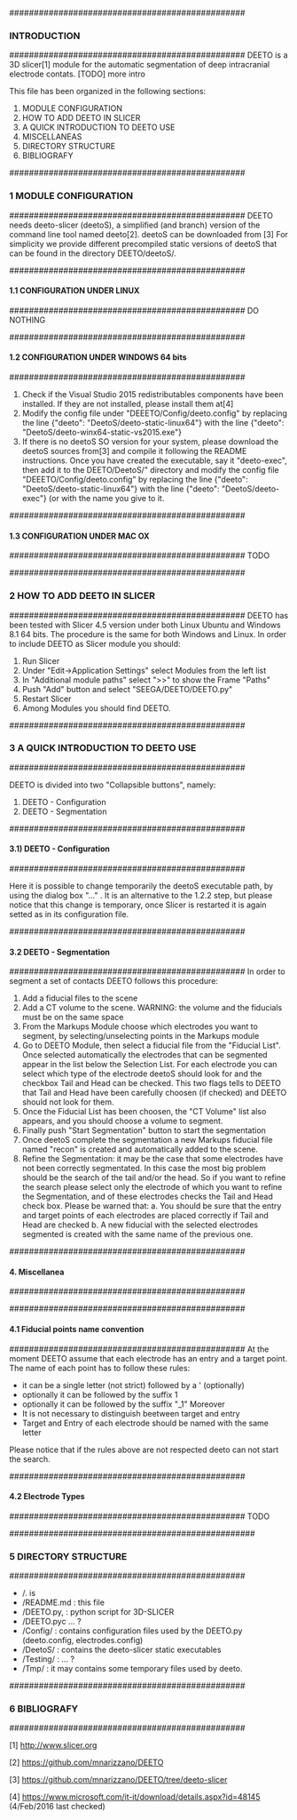 ################################################
### INTRODUCTION
################################################
DEETO is a 3D slicer[1] module for the automatic segmentation of deep
intracranial electrode contats. [TODO] more intro

This file has been organized in the following sections:

1. MODULE CONFIGURATION
2. HOW TO ADD DEETO IN SLICER
3. A QUICK INTRODUCTION TO DEETO USE
4. MISCELLANEAS
5. DIRECTORY STRUCTURE
6. BIBLIOGRAFY

################################################
### 1 MODULE CONFIGURATION 
################################################
DEETO needs deeto-slicer (deetoS), a simplified (and branch) version
of the command line tool named deeto[2]. deetoS can be downloaded from
[3] For simplicity we provide different precompiled static versions of
deetoS that can be found in the directory DEETO/deetoS/.

################################################
#### 1.1 CONFIGURATION UNDER LINUX
################################################
DO NOTHING

################################################
#### 1.2 CONFIGURATION UNDER WINDOWS 64 bits
################################################
1. Check if the Visual Studio 2015 redistributables components have
   been installed. If they are not installed, please install them at[4] 
2. Modify the config file under "DEEETO/Config/deeto.config" by
   replacing the line
      {"deeto": "DeetoS/deeto-static-linux64"} 
   with the line
      {"deeto": "DeetoS/deeto-winx64-static-vs2015.exe"}
3. If there is no deetoS SO version for your system, please download
   the deetoS sources from[3] and compile it following the README
   instructions. Once you have created the executable, say it
   "deeto-exec", then add it to the DEETO/DeetoS/" directory and
   modify the config file "DEEETO/Config/deeto.config" by replacing
   the line
      {"deeto": "DeetoS/deeto-static-linux64"} 
   with the line
      {"deeto": "DeetoS/deeto-exec"} (or with the name you give to it.

################################################
#### 1.3 CONFIGURATION UNDER MAC OX	
################################################
TODO

################################################
### 2 HOW TO ADD DEETO IN SLICER
################################################
DEETO has been tested with Slicer 4.5 version under both Linux Ubuntu
and Windows 8.1 64 bits. The procedure is the same for both Windows
and Linux. In order to include DEETO as Slicer module you should:

1. Run Slicer
2. Under "Edit->Application Settings" select Modules from the left list
3. In "Additional module paths" select ">>" to show the Frame "Paths"
4. Push "Add" button and select "SEEGA/DEETO/DEETO.py"
5. Restart Slicer 
6. Among Modules you should find DEETO.

################################################
### 3 A QUICK INTRODUCTION TO DEETO USE
################################################

DEETO is divided into two "Collapsible buttons", namely:

1. DEETO - Configuration
2. DEETO - Segmentation

################################################
#### 3.1) DEETO - Configuration
################################################

Here it is possible to change temporarily the deetoS executable path,
by using the dialog box "..." . It is an alternative to the 1.2.2
step, but please notice that this change is temporary, once Slicer is
restarted it is again setted as in its configuration file.

################################################
#### 3.2 DEETO - Segmentation
################################################
In order to segment a set of contacts DEETO follows this procedure:

1. Add a fiducial files to the scene
2. Add a CT volume to the scene. WARNING: the volume and the fiducials
   must be on the same space
3. From the Markups Module choose which electrodes you want to
   segment, by selecting/unselecting points in the Markups module
4. Go to DEETO Module, then select a fiducial file from the "Fiducial
   List". Once selected automatically the electrodes that can be
   segmented appear in the list below the Selection List.  For each
   electrode you can select which type of the electrode deetoS should
   look for and the checkbox Tail and Head can be checked. This two
   flags tells to DEETO that Tail and Head have been carefully choosen
   (if checked) and DEETO should not look for them. 
5. Once the Fiducial List has been choosen, the "CT Volume" list also
   appears, and you should choose a volume to segment.
6. Finally push "Start Segmentation" button to start the segmentation
7. Once deetoS complete the segmentation a new Markups fiducial file
   named "recon" is created and automatically added to the scene.
8. Refine the Segmentation: it may be the case that some electrodes
   have not been correctly segmentated. In this case the most big
   problem should be the search of the tail and/or the head. So if you
   want to refine the search please select only the electrode of which
   you want to refine the Segmentation, and of these electrodes checks
   the Tail and Head check box. Please be warned that:
   a. You should be sure that the entry and target points of each
      electrodes are placed correctly if Tail and Head are checked
   b. A new fiducial with the selected electrodes segmented is created
      with the same name of the previous one.

################################################
#### 4. Miscellanea 
################################################

################################################
#### 4.1 Fiducial points name convention
################################################
At the moment DEETO assume that each electrode has an entry and
a target point. The name of each point has to follow these rules:
- it can be a single letter (not strict) followed by a ' (optionally)
- optionally it can be followed by the suffix  1
- optionally it can be followed by the suffix "_1"
Moreover
- It is not necessary to distinguish beetween target and entry
- Target and Entry of each electrode should be named with the same letter

Please notice that if the rules above are not respected 
deeto can not start the search.

################################################
#### 4.2 Electrode Types
################################################
TODO

##################################################
### 5 DIRECTORY STRUCTURE
################################################


- /. is <home> 
- <home>/README.md : this file
- <home>/DEETO.py, : python script for 3D-SLICER
- <home>/DEETO.pyc ... ?
- <home>/Config/   : contains configuration files used by the DEETO.py (deeto.config, electrodes.config)
- <home>/DeetoS/   : contains the deeto-slicer static executables 
- <home>/Testing/  : ... ?
- <home>/Tmp/      : it may contains some temporary files used by deeto.   



################################################
### 6 BIBLIOGRAFY
################################################

[1] http://www.slicer.org

[2] https://github.com/mnarizzano/DEETO

[3] https://github.com/mnarizzano/DEETO/tree/deeto-slicer

[4] https://www.microsoft.com/it-it/download/details.aspx?id=48145
    (4/Feb/2016 last checked)